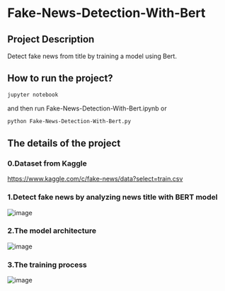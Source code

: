 # Fake-News-Detection-With-Bert
## Project Description
Detect fake news from title by training a model using Bert.
## How to run the project?

```sh
jupyter notebook
```
and then run Fake-News-Detection-With-Bert.ipynb
or 
```sh
python Fake-News-Detection-With-Bert.py
```

## The details of the project
### 0.Dataset from Kaggle 
https://www.kaggle.com/c/fake-news/data?select=train.csv

### 1.Detect fake news by analyzing news title with BERT model
![image](https://user-images.githubusercontent.com/76461262/156306245-febbbeb5-0588-4c59-9169-f38d269231fd.png)

### 2.The model architecture
![image](https://user-images.githubusercontent.com/76461262/156306336-7f74ec08-3d32-4544-9bb2-1117cff0bce6.png)

### 3.The training process
![image](https://user-images.githubusercontent.com/76461262/156306381-1680a1e4-2792-4eec-8431-8a743bc9d229.png)

